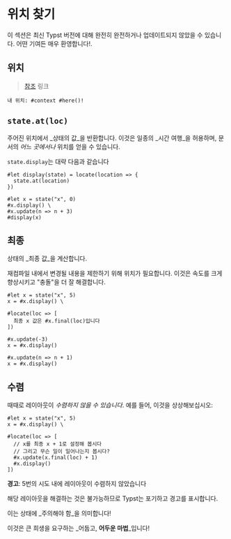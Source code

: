 # 위치 찾기
<div class="warning">이 섹션은 최신 Typst 버전에 대해 완전히 완전하거나 업데이트되지 않았을 수 있습니다. 어떤 기여든 매우 환영합니다!.</div>

## 위치
> [참조](https://typst.app/docs/reference/meta/location/) 링크

```typ
내 위치: #context #here()!
```

## `state.at(loc)`
주어진 위치에서 _상태의 값_을 반환합니다.
이것은 일종의 _시간 여행_을 허용하며, 문서의 _어느 곳에서나_ 위치를 얻을 수 있습니다.

`state.display`는 대략 다음과 같습니다
```typ
#let display(state) = locate(location => {
  state.at(location)
})

#let x = state("x", 0)
#x.display() \
#x.update(n => n + 3)
#display(x)
```

## 최종
상태의 _최종 값_을 계산합니다.

재컴파일 내에서 변경될 내용을 제한하기 위해 위치가 필요합니다.
이것은 속도를 크게 향상시키고 "충돌"을 더 잘 해결합니다.
```typ
#let x = state("x", 5)
x = #x.display() \

#locate(loc => [
  최종 x 값은 #x.final(loc)입니다
])

#x.update(-3)
x = #x.display()

#x.update(n => n + 1)
x = #x.display()
```

## 수렴
때때로 레이아웃이 _수렴하지 않을 수 있습니다_. 예를 들어, 이것을 상상해보십시오:

```typ
#let x = state("x", 5)
x = #x.display() \

#locate(loc => [
  // x를 최종 x + 1로 설정해 봅시다
  // 그리고 무슨 일이 일어나는지 봅시다?
  #x.update(x.final(loc) + 1)
  #x.display()
])
```

**경고**: 5번의 시도 내에 레이아웃이 수렴하지 않았습니다

해당 레이아웃을 해결하는 것은 불가능하므로 Typst는 포기하고 경고를 표시합니다.

이는 상태에 _주의해야 함_을 의미합니다!

이것은 큰 희생을 요구하는 _어둡고, **어두운 마법**_입니다!
